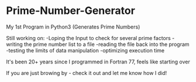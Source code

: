 # Prime-Number-Generator
My 1st Program in Python3 (Generates Prime Numbers)

Still working on:
-Loping the Input to check for several prime factors
-writing the prime number list to a file
-reading the file back into the program
-testing the limits of data manipulation
-optimizing execution time

It's been 20+ years since I programmed in Fortran 77, feels like starting over

If you are just browing by - check it out and let me know how I did!
